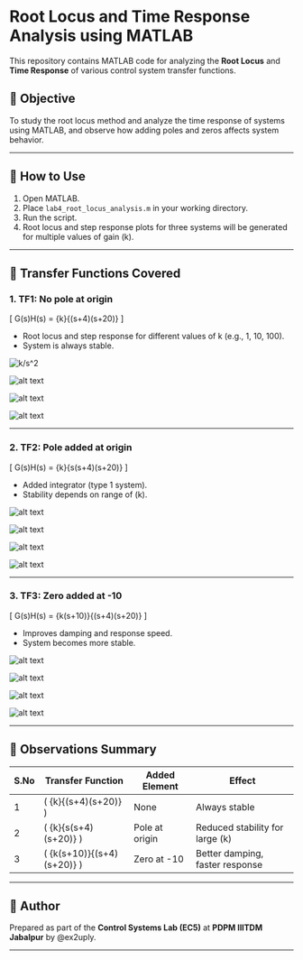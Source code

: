 # Root Locus and Time Response Analysis using MATLAB

This repository contains MATLAB code for analyzing the **Root Locus** and **Time Response** of various control system transfer functions.
## 📌 Objective

To study the root locus method and analyze the time response of systems using MATLAB, and observe how adding poles and zeros affects system behavior.

---

## 🔧 How to Use

1. Open MATLAB.
2. Place `lab4_root_locus_analysis.m` in your working directory.
3. Run the script.
4. Root locus and step response plots for three systems will be generated for multiple values of gain \(k\).

---

## 📁 Transfer Functions Covered

### 1. **TF1:** No pole at origin

\[ G(s)H(s) = {k}{(s+4)(s+20)} \]

- Root locus and step response for different values of k (e.g., 1, 10, 100).
- System is always stable.

![k/s^2](./images/image.png)

![alt text](./images/image-1.png)

![alt text](./images/image-2.png)

![alt text](./images/image-3.png)

---

### 2. **TF2:** Pole added at origin

\[ G(s)H(s) = {k}{s(s+4)(s+20)} \]

- Added integrator (type 1 system).
- Stability depends on range of \(k\).

![alt text](./images/image-4.png)

![alt text](./images/image-5.png)

![alt text](./images/image-6.png)

![alt text](./images/image-7.png)

---

### 3. **TF3:** Zero added at -10

\[ G(s)H(s) = {k(s+10)}{(s+4)(s+20)} \]

- Improves damping and response speed.
- System becomes more stable.

![alt text](./images/image-8.png)

![alt text](./images/image-9.png)

![alt text](./images/image-10.png)

![alt text](./images/image-11.png)

---

## 🧠 Observations Summary

| S.No | Transfer Function            | Added Element  | Effect                            |
| ---- | ---------------------------- | -------------- | --------------------------------- |
| 1    | \( {k}{(s+4)(s+20)} \)       | None           | Always stable                     |
| 2    | \( {k}{s(s+4)(s+20)} \)      | Pole at origin | Reduced stability for large \(k\) |
| 3    | \( {k(s+10)}{(s+4)(s+20)} \) | Zero at -10    | Better damping, faster response   |

---

## 📘 Author

Prepared as part of the **Control Systems Lab (EC5)** at **PDPM IIITDM Jabalpur** by @ex2uply.

---
